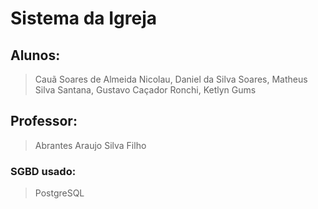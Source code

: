 # Sistema da Igreja

## Alunos:
> Cauã Soares de Almeida Nicolau, Daniel da Silva Soares, Matheus Silva Santana, Gustavo Caçador Ronchi, Ketlyn Gums

## Professor: 
> Abrantes Araujo Silva Filho

### SGBD usado:
> PostgreSQL
